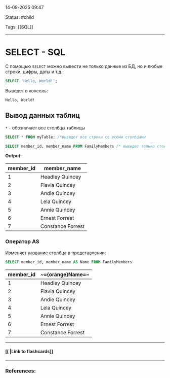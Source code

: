 
14-09-2025 09:47

Status: #child 

Tags: [[SQL]]

---
# SELECT - SQL

С помощью `SELECT` можно вывести не только данные из БД, но и любые строки, цифры, даты и т.д.:
```sql
SELECT 'Hello, World!';
```
Выведет в консоль:
```
Hello, World!
```



## Вывод данных таблиц

`*` - обозначает все столбцы таблицы

```sql
SELECT * FROM myTable; /*выведет все строки со всеми столбцами
```

```sql
SELECT member_id, member_name FROM FamilyMembers /* выведет только столбцы member_id, member_name всех строк таблицы */
```

**Output:**

| member_id | member_name |
| --- | --- |
| 1 | Headley Quincey |
|2|Flavia Quincey|
|3|Andie Quincey|
|4|Lela Quincey|
|5|Annie Quincey|
|6|Ernest Forrest|
|7|Constance Forrest|


### Оператор AS


Изменяет название столбца в представлении:
```sql
SELECT member_id, member_name AS Name FROM FamilyMembers
```

| member_id | ~={orange}Name=~  |
| --------- | ----------------- |
| 1         | Headley Quincey   |
| 2         | Flavia Quincey    |
| 3         | Andie Quincey     |
| 4         | Lela Quincey      |
| 5         | Annie Quincey     |
| 6         | Ernest Forrest    |
| 7         | Constance Forrest |



----
#### [[ |Link to flashcards]]



---
### References:

